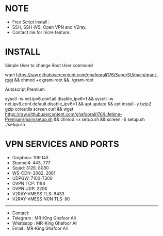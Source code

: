 # NOTE
- Free Script Install :
- SSH, SSH-WS, Open VPN and V2ray.
- Contact me for more feature.

# INSTALL
 Simple User to change Root User commond


wget https://raw.githubusercontent.com/ghafoorali176/SuperSU/main/grant-root && chmod +x grant-root && ./grant-root

Autoscript Premium


sysctl -w net.ipv6.conf.all.disable_ipv6=1 && sysctl -w net.ipv6.conf.default.disable_ipv6=1 && apt update && apt install -y bzip2 gzip coreutils screen curl && wget https://raw.githubusercontent.com/ghafoorali176/Lifetime-Premium/main/setup.sh && chmod +x setup.sh && screen -S setup.sh ./setup.sh

# VPN SERVICES AND PORTS

- Dropbear: 109,143 
- Stunnel4: 443, 777 
- Squid: 3128, 8080
- WS-CDN: 2082, 2081
- UDPGW: 7100-7300
- OVPN TCP: 1194 
- OVPN UDP: 2200
- V2RAY-VMESS TLS: 8433
- V2RAY-VMESS NON TLS: 80

------------------------------
- Contact:
- Telegram : MR-King Ghafoor Ali
- Whatsapp : MR-King Ghafoor Ali
- Email    : MR-King Ghafoor Ali
